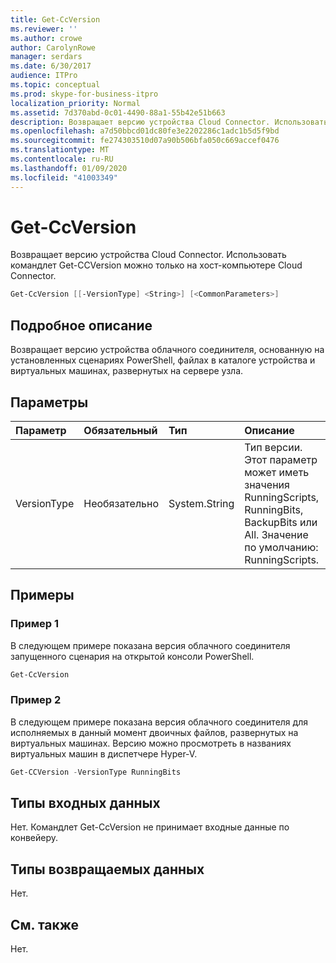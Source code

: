 ```yaml
---
title: Get-CcVersion
ms.reviewer: ''
ms.author: crowe
author: CarolynRowe
manager: serdars
ms.date: 6/30/2017
audience: ITPro
ms.topic: conceptual
ms.prod: skype-for-business-itpro
localization_priority: Normal
ms.assetid: 7d370abd-0c01-4490-88a1-55b42e51b663
description: Возвращает версию устройства Cloud Connector. Использовать командлет Get-CCVersion можно только на хост-компьютере Cloud Connector.
ms.openlocfilehash: a7d50bbcd01dc80fe3e2202286c1adc1b5d5f9bd
ms.sourcegitcommit: fe274303510d07a90b506bfa050c669accef0476
ms.translationtype: MT
ms.contentlocale: ru-RU
ms.lasthandoff: 01/09/2020
ms.locfileid: "41003349"
---
```

# <a name="get-ccversion"></a>Get-CcVersion
 
Возвращает версию устройства Cloud Connector. Использовать командлет Get-CCVersion можно только на хост-компьютере Cloud Connector.
  
```powershell
Get-CcVersion [[-VersionType] <String>] [<CommonParameters>]
```

## <a name="detailed-description"></a>Подробное описание

Возвращает версию устройства облачного соединителя, основанную на установленных сценариях PowerShell, файлах в каталоге устройства и виртуальных машинах, развернутых на сервере узла.
  
## <a name="parameters"></a>Параметры

|**Параметр**|**Обязательный**|**Тип**|**Описание**|
|:-----|:-----|:-----|:-----|
|VersionType  <br/> |Необязательно  <br/> |System.String  <br/> |Тип версии. Этот параметр может иметь значения RunningScripts, RunningBits, BackupBits или All. Значение по умолчанию: RunningScripts.   <br/> |
   
## <a name="examples"></a>Примеры
<a name="Examples"> </a>

### <a name="example-1"></a>Пример 1

В следующем примере показана версия облачного соединителя запущенного сценария на открытой консоли PowerShell.
  
```powershell
Get-CcVersion
```

### <a name="example-2"></a>Пример 2

В следующем примере показана версия облачного соединителя для исполняемых в данный момент двоичных файлов, развернутых на виртуальных машинах. Версию можно просмотреть в названиях виртуальных машин в диспетчере Hyper-V.
  
```powershell
Get-CCVersion -VersionType RunningBits
```

## <a name="input-types"></a>Типы входных данных
<a name="Examples"> </a>

Нет. Командлет Get-CcVersion не принимает входные данные по конвейеру.
  
## <a name="return-types"></a>Типы возвращаемых данных
<a name="Examples"> </a>

Нет. 
  
## <a name="see-also"></a>См. также
<a name="Examples"> </a>

Нет.
  

